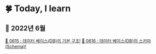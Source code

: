 # 🍀 Today, I learn 

## 🌱 2022년 6월
[🌼 0615 : 데이터 베이스(DB)의 기본 구조!](https://velog.io/@soohun9909/%EB%8D%B0%EC%9D%B4%ED%84%B0-%EB%B2%A0%EC%9D%B4%EC%8A%A4DB%EC%9D%98-%EA%B8%B0%EB%B3%B8-%EA%B5%AC%EC%A1%B0)
[🌸 0616 : 데이터 베이스(DB)의 스키마(Schema)!](https://velog.io/@soohun9909/%EB%8D%B0%EC%9D%B4%ED%84%B0%EB%B2%A0%EC%9D%B4%EC%8A%A4DB%EC%9D%98-%EC%8A%A4%ED%82%A4%EB%A7%88Schema)
